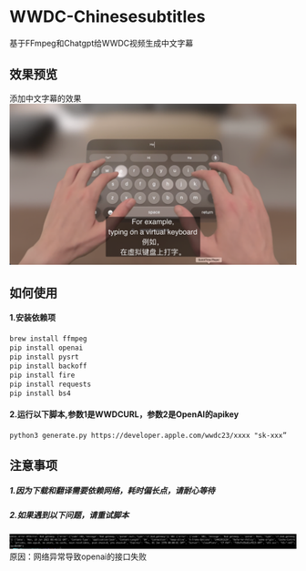 # WWDC-Chinesesubtitles
基于FFmpeg和Chatgpt给WWDC视频生成中文字幕
## 效果预览
添加中文字幕的效果
![效果预览](assets/preview.png)
## 如何使用
#### 1.安装依赖项

```
brew install ffmpeg
pip install openai
pip install pysrt
pip install backoff
pip install fire
pip install requests
pip install bs4
```

#### 2.运行以下脚本,参数1是WWDCURL，参数2是OpenAI的apikey

```
python3 generate.py https://developer.apple.com/wwdc23/xxxx "sk-xxx”
```

## 注意事项
##### 1.因为下载和翻译需要依赖网络，耗时偏长点，请耐心等待
##### 2.如果遇到以下问题，请重试脚本
![502](assets/openai502.jpg)  
原因：网络异常导致openai的接口失败